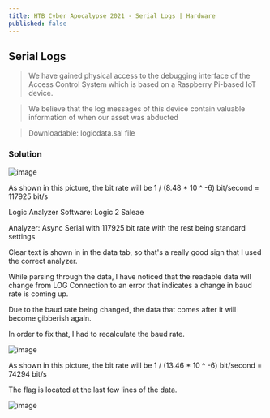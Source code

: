 ```yaml
---
title: HTB Cyber Apocalypse 2021 - Serial Logs | Hardware
published: false
---
```


## [](#header-2)Serial Logs

> We have gained physical access to the debugging interface of the Access Control System which is based on a Raspberry Pi-based IoT device. 

> We believe that the log messages of this device contain valuable information of when our asset was abducted

> Downloadable: logicdata.sal file

### [](#header-3)Solution

![image](https://user-images.githubusercontent.com/81070073/115931860-be26ad00-a440-11eb-87c9-4fc2291650ea.png)

As shown in this picture, the bit rate will be 1 / (8.48 * 10 ^ -6) bit/second = 117925 bit/s

Logic Analyzer Software: Logic 2 Saleae

Analyzer: Async Serial with 117925 bit rate with the rest being standard settings

Clear text is shown in in the data tab, so that's a really good sign that I used the correct analyzer.

While parsing through the data, I have noticed that the readable data will change from LOG Connection to an error that indicates a change in baud rate is coming up.

Due to the baud rate being changed, the data that comes after it will become gibberish again.

In order to fix that, I had to recalculate the baud rate.

![image](https://user-images.githubusercontent.com/81070073/115932189-4d33c500-a441-11eb-9bcd-a2bbefbd6cd4.png)

As shown in this picture, the bit rate will be 1 / (13.46 * 10 ^ -6) bit/second = 74294 bit/s

The flag is located at the last few lines of the data.

![image](https://user-images.githubusercontent.com/81070073/115932384-b0255c00-a441-11eb-8e82-c1a4963884c0.png)
